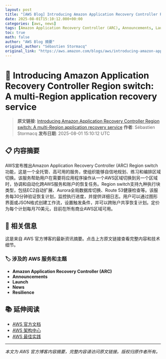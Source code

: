 ```yaml
---
layout: post
title: "[AWS Blog] Introducing Amazon Application Recovery Controller Region switch: A multi-Region application recovery service"
date: 2025-08-01T15:10:12.000+00:00
categories: [aws, news]
tags: [Amazon Application Recovery Controller (ARC), Announcements, Launch, News, Resilience]
toc: true
math: false
author: "AWS Blog 摘要"
original_author: "Sébastien Stormacq"
original_link: "https://aws.amazon.com/blogs/aws/introducing-amazon-application-recovery-controller-region-switch-a-multi-region-application-recovery-service/"
---
```


# 📰 Introducing Amazon Application Recovery Controller Region switch: A multi-Region application recovery service

> **原文链接**: [Introducing Amazon Application Recovery Controller Region switch: A multi-Region application recovery service](https://aws.amazon.com/blogs/aws/introducing-amazon-application-recovery-controller-region-switch-a-multi-region-application-recovery-service/)
> **作者**: Sébastien Stormacq
> **发布日期**: 2025-08-01 15:10:12 UTC

## 📋 内容摘要

AWS宣布推出Amazon Application Recovery Controller (ARC) Region switch功能，这是一个全托管、高可用的服务，使组织能够自信地规划、练习和编排区域切换。该服务帮助用户在需要将应用程序操作从一个AWS区域切换到另一个区域时，协调和自动化跨AWS服务和账户的恢复任务。Region switch支持九种执行块类型，包括EC2自动扩展、Aurora全局数据库切换、Route 53健康检查等。该服务每30分钟验证恢复计划，监控执行进度，并提供详细日志。用户可以通过图形界面或JSON格式创建工作流，设置触发条件，并可以跨账户共享恢复计划。定价为每个计划每月70美元，目前在所有商业AWS区域可用。

## 🔗 相关信息

这是来自 AWS 官方博客的最新资讯摘要。点击上方原文链接查看完整内容和技术细节。

### 🏷️ 涉及的 AWS 服务和主题

- **Amazon Application Recovery Controller (ARC)**
- **Announcements**
- **Launch**
- **News**
- **Resilience**

## 📚 延伸阅读

- [AWS 官方文档](https://docs.aws.amazon.com/)
- [AWS 架构中心](https://aws.amazon.com/architecture/)
- [AWS 最佳实践](https://aws.amazon.com/architecture/well-architected/)

---

*本文为 AWS 官方博客内容摘要，完整内容请访问原文链接。版权归原作者所有。*